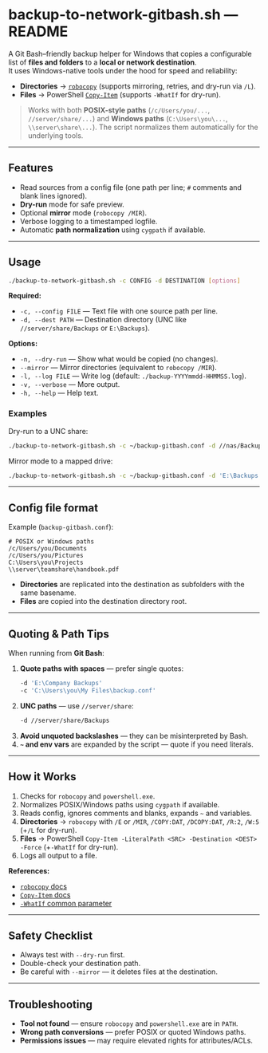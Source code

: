# backup-to-network-gitbash.sh — README

A Git Bash–friendly backup helper for Windows that copies a configurable list of **files and folders** to a **local or network destination**.  
It uses Windows-native tools under the hood for speed and reliability:

- **Directories** → [`robocopy`](https://learn.microsoft.com/windows-server/administration/windows-commands/robocopy) (supports mirroring, retries, and dry-run via `/L`).
- **Files** → PowerShell [`Copy-Item`](https://learn.microsoft.com/powershell/module/microsoft.powershell.management/copy-item) (supports `-WhatIf` for dry-run).

> Works with both **POSIX-style paths** (`/c/Users/you/...`, `//server/share/...`) and **Windows paths** (`C:\Users\you\...`, `\\server\share\...`). The script normalizes them automatically for the underlying tools.

---

## Features

- Read sources from a config file (one path per line; `#` comments and blank lines ignored).
- **Dry-run** mode for safe preview.
- Optional **mirror** mode (`robocopy /MIR`).
- Verbose logging to a timestamped logfile.
- Automatic **path normalization** using `cygpath` if available.

---

## Usage

```bash
./backup-to-network-gitbash.sh -c CONFIG -d DESTINATION [options]
```

**Required:**
- `-c, --config FILE` — Text file with one source path per line.
- `-d, --dest PATH` — Destination directory (UNC like `//server/share/Backups` or `E:\Backups`).

**Options:**
- `-n, --dry-run` — Show what would be copied (no changes).
- `--mirror` — Mirror directories (equivalent to `robocopy /MIR`).
- `-l, --log FILE` — Write log (default: `./backup-YYYYmmdd-HHMMSS.log`).
- `-v, --verbose` — More output.
- `-h, --help` — Help text.

### Examples

Dry-run to a UNC share:
```bash
./backup-to-network-gitbash.sh -c ~/backup-gitbash.conf -d //nas/Backups -n -v
```

Mirror mode to a mapped drive:
```bash
./backup-to-network-gitbash.sh -c ~/backup-gitbash.conf -d 'E:\Backups' --mirror -v
```

---

## Config file format

Example (`backup-gitbash.conf`):

```text
# POSIX or Windows paths
/c/Users/you/Documents
/c/Users/you/Pictures
C:\Users\you\Projects
\\server\teamshare\handbook.pdf
```

- **Directories** are replicated into the destination as subfolders with the same basename.
- **Files** are copied into the destination directory root.

---

## Quoting & Path Tips

When running from **Git Bash**:

1. **Quote paths with spaces** — prefer single quotes:
   ```bash
   -d 'E:\Company Backups'
   -c 'C:\Users\you\My Files\backup.conf'
   ```
2. **UNC paths** — use `//server/share`:
   ```bash
   -d //server/share/Backups
   ```
3. **Avoid unquoted backslashes** — they can be misinterpreted by Bash.
4. **`~` and env vars** are expanded by the script — quote if you need literals.

---

## How it Works

1. Checks for `robocopy` and `powershell.exe`.
2. Normalizes POSIX/Windows paths using `cygpath` if available.
3. Reads config, ignores comments and blanks, expands `~` and variables.
4. **Directories** → `robocopy` with `/E` or `/MIR`, `/COPY:DAT`, `/DCOPY:DAT`, `/R:2`, `/W:5` (+`/L` for dry-run).
5. **Files** → PowerShell `Copy-Item -LiteralPath <SRC> -Destination <DEST> -Force` (+`-WhatIf` for dry-run).
6. Logs all output to a file.

**References:**
- [`robocopy` docs](https://learn.microsoft.com/windows-server/administration/windows-commands/robocopy)
- [`Copy-Item` docs](https://learn.microsoft.com/powershell/module/microsoft.powershell.management/copy-item)
- [`-WhatIf` common parameter](https://learn.microsoft.com/powershell/module/microsoft.powershell.core/about/about_commonparameters)

---

## Safety Checklist

- Always test with `--dry-run` first.
- Double-check your destination path.
- Be careful with `--mirror` — it deletes files at the destination.

---

## Troubleshooting

- **Tool not found** — ensure `robocopy` and `powershell.exe` are in `PATH`.
- **Wrong path conversions** — prefer POSIX or quoted Windows paths.
- **Permissions issues** — may require elevated rights for attributes/ACLs.
